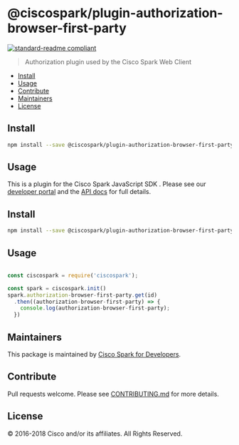 # @ciscospark/plugin-authorization-browser-first-party

[![standard-readme compliant](https://img.shields.io/badge/readme%20style-standard-brightgreen.svg?style=flat-square)](https://github.com/RichardLitt/standard-readme)

> Authorization plugin used by the Cisco Spark Web Client

- [Install](#install)
- [Usage](#usage)
- [Contribute](#contribute)
- [Maintainers](#maintainers)
- [License](#license)

## Install

```bash
npm install --save @ciscospark/plugin-authorization-browser-first-party
```

## Usage

This is a plugin for the Cisco Spark JavaScript SDK . Please see our [developer portal](https://developer.ciscospark.com/sdks-and-widgets.html) and the [API docs](https://ciscospark.github.io/spark-js-sdk/api/) for full details.

## Install

```bash
npm install --save @ciscospark/plugin-authorization-browser-first-party
```

## Usage

```js

const ciscospark = require('ciscospark');

const spark = ciscospark.init()
spark.authorization-browser-first-party.get(id)
  .then((authorization-browser-first-party) => {
    console.log(authorization-browser-first-party);
  })

```

## Maintainers

This package is maintained by [Cisco Spark for Developers](https://developer.ciscospark.com/).

## Contribute

Pull requests welcome. Please see [CONTRIBUTING.md](../../CONTRIBUTING.md) for more details.

## License

© 2016-2018 Cisco and/or its affiliates. All Rights Reserved.
